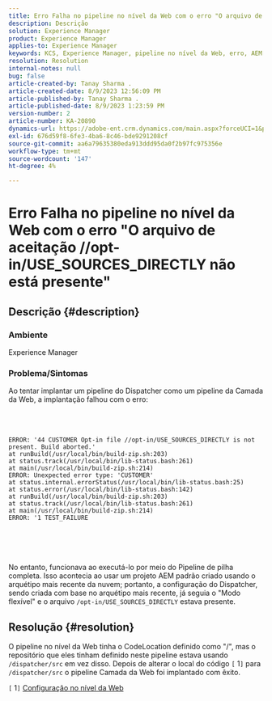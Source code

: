 ```yaml
---
title: Erro Falha no pipeline no nível da Web com o erro "O arquivo de aceitação //opt-in/USE_SOURCES_DIRECTLY não está presente"
description: Descrição
solution: Experience Manager
product: Experience Manager
applies-to: Experience Manager
keywords: KCS, Experience Manager, pipeline no nível da Web, erro, AEM
resolution: Resolution
internal-notes: null
bug: false
article-created-by: Tanay Sharma .
article-created-date: 8/9/2023 12:56:09 PM
article-published-by: Tanay Sharma .
article-published-date: 8/9/2023 1:23:59 PM
version-number: 2
article-number: KA-20890
dynamics-url: https://adobe-ent.crm.dynamics.com/main.aspx?forceUCI=1&pagetype=entityrecord&etn=knowledgearticle&id=21e60317-b436-ee11-bdf4-6045bd006268
exl-id: 676d59f8-6fe3-4ba6-8c46-bde9291208cf
source-git-commit: aa6a79635380eda913ddd95da0f2b97fc975356e
workflow-type: tm+mt
source-wordcount: '147'
ht-degree: 4%

---
```


# Erro Falha no pipeline no nível da Web com o erro &quot;O arquivo de aceitação //opt-in/USE_SOURCES_DIRECTLY não está presente&quot;

## Descrição {#description}


### Ambiente

Experience Manager



### Problema/Sintomas

Ao tentar implantar um pipeline do Dispatcher como um pipeline da Camada da Web, a implantação falhou com o erro:
<br><br> <br><br>

```
ERROR: '44 CUSTOMER Opt-in file //opt-in/USE_SOURCES_DIRECTLY is not present. Build aborted.'
at runBuild(/usr/local/bin/build-zip.sh:203)
at status.track(/usr/local/bin/lib-status.bash:261)
at main(/usr/local/bin/build-zip.sh:214)
ERROR: Unexpected error type: 'CUSTOMER'
at status.internal.errorStatus(/usr/local/bin/lib-status.bash:25)
at status.error(/usr/local/bin/lib-status.bash:142)
at runBuild(/usr/local/bin/build-zip.sh:203)
at status.track(/usr/local/bin/lib-status.bash:261)
at main(/usr/local/bin/build-zip.sh:214)
ERROR: '1 TEST_FAILURE
```

<br><br> <br><br>
No entanto, funcionava ao executá-lo por meio do Pipeline de pilha completa.
Isso acontecia ao usar um projeto AEM padrão criado usando o arquétipo mais recente da nuvem; portanto, a configuração do Dispatcher, sendo criada com base no arquétipo mais recente, já seguia o &quot;Modo flexível&quot; e o arquivo `/opt-in/USE_SOURCES_DIRECTLY` estava presente.


## Resolução {#resolution}


O pipeline no nível da Web tinha o CodeLocation definido como &quot;/&quot;, mas o repositório que eles tinham definido neste pipeline estava usando `/dispatcher/src` em vez disso.
Depois de alterar o local do código `[` 1`]`  para `/dispatcher/src` o pipeline Camada da Web foi implantado com êxito.

`[` 1`]`  [Configuração no nível da Web](https://experienceleague.adobe.com/docs/experience-manager-cloud-service/content/implementing/using-cloud-manager/cicd-pipelines/configuring-production-pipelines.html#web-tier-config)
